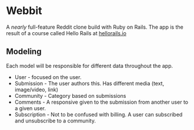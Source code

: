 # Webbit

A _nearly_ full-feature Reddit clone build with Ruby on Rails. The app is the result of a course called Hello Rails at [hellorails.io](https://hellorails.io)

## Modeling

Each model will be responsible for different data throughout the app.

- User - focused on the user.
- Submission - The user authors this. Has different media (text, image/video, link)
- Community - Category based on submissions
- Comments - A responsive given to the submission from another user to a given user.
- Subscription - Not to be confused with billing. A user can subscribed and unsubscribe to a community.
